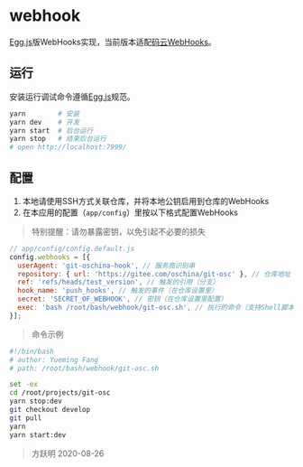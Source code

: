 # webhook

[Egg.js]版WebHooks实现，当前版本适配[码云WebHooks]。

## 运行

安装运行调试命令遵循[Egg.js]规范。

```bash
yarn        # 安装
yarn dev    # 开发
yarn start  # 后台运行
yarn stop   # 结束后台运行
# open http://localhost:7999/
```

## 配置

1. 本地请使用SSH方式关联仓库，并将本地公钥启用到仓库的WebHooks
2. 在本应用的配置（`app/config`）里按以下格式配置WebHooks

> 特别提醒：请勿暴露密钥，以免引起不必要的损失

```js
// app/config/config.default.js
config.webhooks = [{
  userAgent: 'git-oschina-hook', // 服务商识别串
  repository: { url: 'https://gitee.com/oschina/git-osc' }, // 仓库地址
  ref: 'refs/heads/test_version', // 触发的引用（分支）
  hook_name: 'push_hooks', // 触发的事件（在仓库设置里）
  secret: 'SECRET_OF_WEBHOOK', // 密钥（在仓库设置里配置）
  exec: 'bash /root/bash/webhook/git-osc.sh', // 执行的命令（支持Shell脚本）
}];
```

> 命令示例

```bash
#!/bin/bash
# author: Yueming Fang
# path: /root/bash/webhook/git-osc.sh

set -ex
cd /root/projects/git-osc
yarn stop:dev
git checkout develop
git pull
yarn
yarn start:dev
```

> 方跃明
> 2020-08-26

[Egg.js]: https://eggjs.org
[码云WebHooks]: https://gitee.com/help/categories/40

